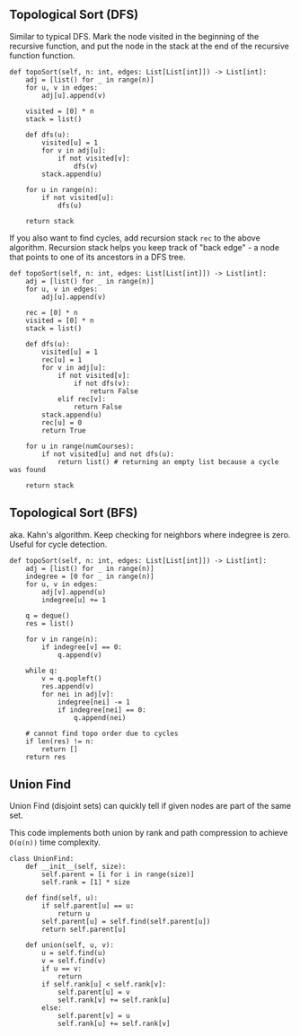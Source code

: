 ## Topological Sort (DFS)

Similar to typical DFS. Mark the node visited in the beginning of the recursive function, and put the node in the stack at the end of the recursive function function. 

```python3
def topoSort(self, n: int, edges: List[List[int]]) -> List[int]:
    adj = [list() for _ in range(n)]
    for u, v in edges:
        adj[u].append(v)

    visited = [0] * n
    stack = list()

    def dfs(u):
        visited[u] = 1
        for v in adj[u]:
            if not visited[v]:
                dfs(v)
        stack.append(u)

    for u in range(n):
        if not visited[u]:
            dfs(u)

    return stack
```

If you also want to find cycles, add recursion stack `rec` to the above algorithm. Recursion stack helps you keep track of "back edge" - a node that points to one of its ancestors in a DFS tree.

```python3
def topoSort(self, n: int, edges: List[List[int]]) -> List[int]:
    adj = [list() for _ in range(n)] 
    for u, v in edges:
        adj[u].append(v)

    rec = [0] * n
    visited = [0] * n
    stack = list()

    def dfs(u):
        visited[u] = 1
        rec[u] = 1
        for v in adj[u]:
            if not visited[v]:
                if not dfs(v):
                    return False
            elif rec[v]:
                return False
        stack.append(u)
        rec[u] = 0
        return True

    for u in range(numCourses):
        if not visited[u] and not dfs(u):
            return list() # returning an empty list because a cycle was found

    return stack
```

## Topological Sort (BFS)

aka. Kahn's algorithm. Keep checking for neighbors where indegree is zero. Useful for cycle detection.

```python3
def topoSort(self, n: int, edges: List[List[int]]) -> List[int]:
    adj = [list() for _ in range(n)]
    indegree = [0 for _ in range(n)]
    for u, v in edges:
        adj[v].append(u)
        indegree[u] += 1

    q = deque()
    res = list()

    for v in range(n):
        if indegree[v] == 0:
            q.append(v)

    while q:
        v = q.popleft()
        res.append(v)
        for nei in adj[v]:
            indegree[nei] -= 1
            if indegree[nei] == 0:
                q.append(nei)

    # cannot find topo order due to cycles
    if len(res) != n: 
        return []
    return res
```

## Union Find

Union Find (disjoint sets) can quickly tell if given nodes are part of the same set.

This code implements both union by rank and path compression to achieve `O(α(n))` time complexity. 

```python3
class UnionFind:
    def __init__(self, size):
        self.parent = [i for i in range(size)]
        self.rank = [1] * size

    def find(self, u):
        if self.parent[u] == u:
            return u
        self.parent[u] = self.find(self.parent[u])
        return self.parent[u]

    def union(self, u, v):
        u = self.find(u)
        v = self.find(v)
        if u == v:
            return
        if self.rank[u] < self.rank[v]:
            self.parent[u] = v
            self.rank[v] += self.rank[u]
        else:
            self.parent[v] = u
            self.rank[u] += self.rank[v]
```
      
